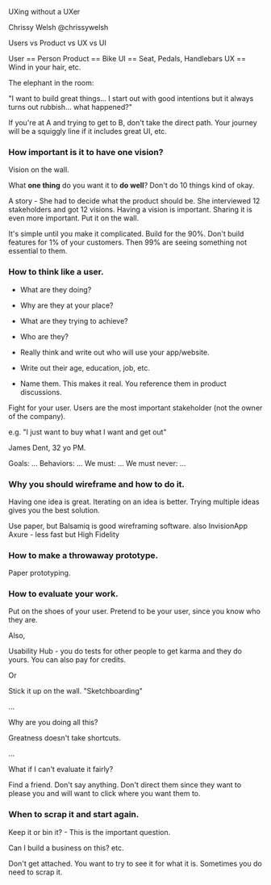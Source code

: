 UXing without a UXer

Chrissy Welsh
@chrissywelsh

Users vs Product vs UX vs UI

User == Person
Product == Bike
UI == Seat, Pedals, Handlebars
UX == Wind in your hair, etc.

The elephant in the room:

"I want to build great things... I start out with good intentions but it always
turns out rubbish... what happened?"


If you're at A and trying to get to B, don't take the direct path.  Your
journey will be a squiggly line if it includes great UI, etc.


### How important is it to have one vision?

Vision on the wall.

What **one thing** do you want it to **do well**?  Don't do 10 things kind of
okay.

A story - She had to decide what the product should be.  She interviewed 12
stakeholders and got 12 visions.  Having a vision is important.  Sharing it is
even more important.  Put it on the wall.

It's simple until you make it complicated.  Build for the 90%.  Don't build
features for 1% of your customers.  Then 99% are seeing something not essential
to them.

### How to think like a user.

* What are they doing?
* Why are they at your place?
* What are they trying to achieve?

* Who are they?
* Really think and write out who will use your app/website.
* Write out their age, education, job, etc.
* Name them.  This makes it real.  You reference them in product discussions.

Fight for your user.  Users are the most important stakeholder (not the owner
of the company).

e.g. "I just want to buy what I want and get out"

James Dent, 32 yo PM.

Goals: ...
Behaviors: ...
We must: ...
We must never: ...

### Why you should wireframe and how to do it.

Having one idea is great.  Iterating on an idea is better.  Trying multiple
ideas gives you the best solution.

Use paper, but Balsamiq is good wireframing software.
also
InvisionApp
Axure - less fast but High Fidelity

### How to make a throwaway prototype.

Paper prototyping.

### How to evaluate your work.

Put on the shoes of your user.  Pretend to be your user, since you know who they are.

Also,

Usability Hub - you do tests for other people to get karma and they do yours.
You can also pay for credits.

Or

Stick it up on the wall.  "Sketchboarding"

...

Why are you doing all this?

Greatness doesn't take shortcuts.

...

What if I can't evaluate it fairly?

Find a friend.  Don't say anything.  Don't direct them since they want to
please you and will want to click where you want them to.

### When to scrap it and start again.

Keep it or bin it? - This is the important question.

Can I build a business on this? etc.

Don't get attached.  You want to try to see it for what it is.  Sometimes you
do need to scrap it.

